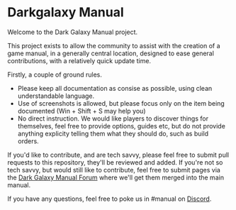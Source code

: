 # Darkgalaxy Manual
Welcome to the Dark Galaxy Manual project.

This project exists to allow the community to assist with the creation of a game manual, in a generally central location, designed to ease general contributions, with a relatively quick update time.

Firstly, a couple of ground rules.
* Please keep all documentation as consise as possible, using clean understandable language.
* Use of screenshots is allowed, but please focus only on the item being documented (Win + Shift + S may help you)
* No direct instruction. We would like players to discover things for themselves, feel free to provide options, guides etc, but do not provide anything explicity telling them what they should do, such as build orders.

If you'd like to contribute, and are tech savvy, please feel free to submit pull requests to this repository, they'll be reviewed and added. If you're not so tech savvy, but would still like to contribute, feel free to submit pages via the [Dark Galaxy Manual Forum](https://forums.darkgalaxy.com/c/community-contributions/manual) where we'll get them merged into the main manual.

If you have any questions, feel free to poke us in #manual on [Discord](https://discord.gg/rmsMdPM).
